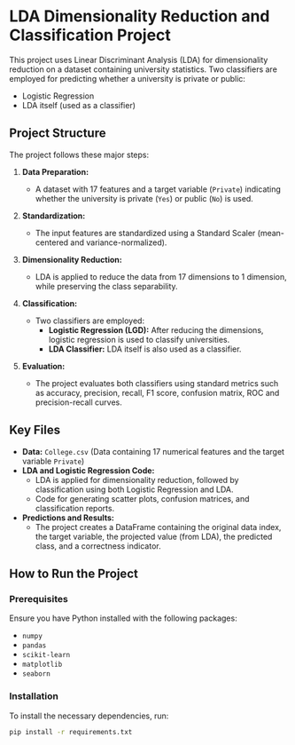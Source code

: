 # LDA Dimensionality Reduction and Classification Project

This project uses Linear Discriminant Analysis (LDA) for dimensionality reduction on a dataset containing university statistics. Two classifiers are employed for predicting whether a university is private or public:
- Logistic Regression
- LDA itself (used as a classifier)

## Project Structure

The project follows these major steps:
1. **Data Preparation:** 
   - A dataset with 17 features and a target variable (`Private`) indicating whether the university is private (`Yes`) or public (`No`) is used.
   
2. **Standardization:**
   - The input features are standardized using a Standard Scaler (mean-centered and variance-normalized).
   
3. **Dimensionality Reduction:**
   - LDA is applied to reduce the data from 17 dimensions to 1 dimension, while preserving the class separability.

4. **Classification:**
   - Two classifiers are employed:
     - **Logistic Regression (LGD):** After reducing the dimensions, logistic regression is used to classify universities.
     - **LDA Classifier:** LDA itself is also used as a classifier.

5. **Evaluation:**
   - The project evaluates both classifiers using standard metrics such as accuracy, precision, recall, F1 score, confusion matrix, ROC and precision-recall curves.

## Key Files

- **Data:** `College.csv` (Data containing 17 numerical features and the target variable `Private`)
- **LDA and Logistic Regression Code:**
  - LDA is applied for dimensionality reduction, followed by classification using both Logistic Regression and LDA.
  - Code for generating scatter plots, confusion matrices, and classification reports.
- **Predictions and Results:**
  - The project creates a DataFrame containing the original data index, the target variable, the projected value (from LDA), the predicted class, and a correctness indicator.

## How to Run the Project

### Prerequisites

Ensure you have Python installed with the following packages:

- `numpy`
- `pandas`
- `scikit-learn`
- `matplotlib`
- `seaborn`

### Installation

To install the necessary dependencies, run:

```bash
pip install -r requirements.txt
